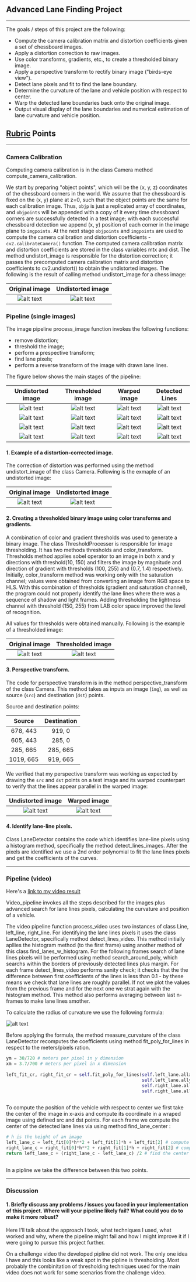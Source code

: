 ## Advanced Lane Finding Project

---

The goals / steps of this project are the following:

* Compute the camera calibration matrix and distortion coefficients given a set of chessboard images.
* Apply a distortion correction to raw images.
* Use color transforms, gradients, etc., to create a thresholded binary image.
* Apply a perspective transform to rectify binary image ("birds-eye view").
* Detect lane pixels and fit to find the lane boundary.
* Determine the curvature of the lane and vehicle position with respect to center.
* Warp the detected lane boundaries back onto the original image.
* Output visual display of the lane boundaries and numerical estimation of lane curvature and vehicle position.

[//]: # (Image References)

[image1]: ./output_images/original_calibration2.jpg "Original"
[image2]: ./output_images/undistort_calibration2.jpg "Undistorted"


[image11]: ./output_images/undistort_test3.jpg "Undistorted"
[image21]: ./output_images/undistort_straight_lines1.jpg "Undistorted"
[image31]: ./output_images/undistort_test1.jpg "Undistorted"
[image41]: ./output_images/undistort_test5.jpg "Undistorted"

[image12]: ./output_images/binary_test3.jpg
[image22]: ./output_images/binary_straight_lines1.jpg
[image32]: ./output_images/binary_test1.jpg
[image42]: ./output_images/binary_test5.jpg

[image13]: ./output_images/warped_test3.jpg
[image23]: ./output_images/warped_straight_lines1.jpg
[image33]: ./output_images/warped_test1.jpg
[image43]: ./output_images/warped_test5.jpg

[image14]: ./output_images/final_test3.jpg
[image24]: ./output_images/final_straight_lines1.jpg
[image34]: ./output_images/final_test1.jpg
[image44]: ./output_images/final_test5.jpg

[image3]: ./test_images/test4.jpg
[image4]: ./output_images/undistort_test4.jpg
[image5]: ./test_images/test6.jpg
[image6]: ./output_images/binary_test6.jpg
[image7]: ./output_images/undistort_straight_lines2.jpg
[image8]: ./output_images/warped_straight_lines2.jpg
[image9]: ./examples/formula.png 

[video1]: ./video_output/project_video.mp4 "Video"

## [Rubric](https://review.udacity.com/#!/rubrics/571/view) Points


---

### Camera Calibration

Computing camera calibration is in the class Camera method compute_camera_calibration.

We start by preparing "object points", which will be the (x, y, z) coordinates of the chessboard corners in the world. We assume that the chessboard is fixed on the (x, y) plane at z=0, such that the object points are the same for each calibration image.  Thus, `objp` is just a replicated array of coordinates, and `objpoints` will be appended with a copy of it every time chessboard corners are successfully detected in a test image; with each successful chessboard detection we append (x, y) position of each corner in the image plane to `imgpoints`. At the next stage `objpoints` and `imgpoints` are used to compute the camera calibration and distortion coefficients - `cv2.calibrateCamera()` function.  The computed camera calibration matrix and distortion coefficients are stored in the class variables mtx and dist. The method undistort_image is responsible for the distortion correction; it passes the precomputed camera calibration matrix and distortion coefficients to cv2.undistort() to obtain the undistorted images. The following is the result of calling method undistort_image for a chess image:

Original image             |  Undistorted image
:-------------------------:|:-------------------------:
![alt text][image1]       |  ![alt text][image2]


### Pipeline (single images)

The image pipeline process_image function invokes the following functions:
* remove distortion;
* threshold the image;
* perform a prespective transform;
* find lane pixels;
* perform a reverse transform of the image with drawn lane lines.

The figure below shows the main stages of the pipeline:

Undistorted image          |  Thresholded image       |  Warped image          |  Detected Lines           
:-------------------------:|:------------------------:|:----------------------:|:-------------------------:
![alt text][image11]       |  ![alt text][image12]    |   ![alt text][image13] |  ![alt text][image14]     
![alt text][image21]       |  ![alt text][image22]    |   ![alt text][image23] |  ![alt text][image24]      
![alt text][image31]       |  ![alt text][image32]    |   ![alt text][image33] |  ![alt text][image34]     
![alt text][image41]       |  ![alt text][image42]    |   ![alt text][image43] |  ![alt text][image44]     

#### 1. Example of a distortion-corrected image.

The correction of distortion was performed using the method undistort_image of the class Camera. Following is the exmaple of an undistorted image:

Original image             |  Undistorted image
:-------------------------:|:-------------------------:
![alt text][image3]       |  ![alt text][image4]

#### 2. Creating a thresholded binary image using color transforms and gradients. 

A combination of color and gradient thresholds was used to generate a binary image. The class ThresholdProcesser is responsible for image thresholding. It has two methods thresholds and color_transform. Thresholds method applies sobel operator to an image in both x and y directions with threshold(10, 150) and filters the image by magnitude and direction of gradient with thresholds (100, 255)  and (0.7, 1.4) respectively. Initially, color_transform method was working only with the saturation channel; values were obtained from converting an image from RGB space to HLS. With this combination of thresholds (gradient and saturation channel), the program could not properly identify the lane lines where there was a sequence of shadow and light frames. Adding thresholding the lightness channel with threshold (150, 255) from LAB color space improved the level of recognition. 

All values for thresholds were obtained manually. Following is the example of a thresholded image:

Original image             |  Thresholded image
:-------------------------:|:-------------------------:
![alt text][image5]       |  ![alt text][image6]

#### 3. Perspective transform.

The code for perspective transform is in the method perspective_transform of the class Camera. This method takes as inputs an image (`img`), as well as source (`src`) and destination (`dst`) points. 

Source and destination points:

| Source        | Destination   | 
|:-------------:|:-------------:| 
| 678, 443      | 919, 0        | 
| 605, 443      | 285, 0      |
| 285, 665      | 285, 665      |
| 1019, 665     | 919, 665      |

We verified that my perspective transform was working as expected by drawing the `src` and `dst` points on a test image and its warped counterpart to verify that the lines appear parallel in the warped image:

Undistorted image          |  Warped image
:-------------------------:|:-------------------------:
![alt text][image7]       |  ![alt text][image8]

#### 4. Identify lane-line pixels.

Class LaneDetector contains the code which identifies lane-line pixels using a histogram method, specifically the method detect_lines_images. After the pixels are identified we use a 2nd order polynomial to fit the lane lines pixels and get the coefficients of the curves.

---

### Pipeline (video)

Here's a [link to my video result](./project_video.mp4)

Video_pipeline invokes all the steps described for the images plus advanced search for lane lines pixels, calculating the curvature and position of a vehicle.

The video pipeline function process_video uses two instances of class Line, left_line, right_line. For identifying the lane lines pixels it uses the class LaneDetector, specifically method detect_lines_video. This method initially apllies the histogram method (to the first frame) using another method of this class find_lanes_w_histogram. For the following frames search of lane lines pixels will be performed using method search_around_poly, which searchs within the borders of previously detected lines plus margin. For each frame detect_lines_video performs sanity check; it checks that the the difference between first coefficients of the lines is less than 0.1 - by these means we check that lane lines are roughly parallel. If not we plot the values from the previous frame and for the next one we strat again with the histogram method. This method also performs averaging between last n-frames to make lane lines smother.  

To calculate the radius of curvature we use the following formula:

![alt text][image9]

Before applying the formula, the method measure_curvature of the class LaneDetector recomputes the coefficients using method fit_poly_for_lines in respect to the meters/pixels ration.

```python
ym = 30/720 # meters per pixel in y dimension
xm = 3.7/700 # meters per pixel in x dimension
        
left_fit_cr, right_fit_cr = self.fit_poly_for_lines(self.left_lane.allx*xm, 
                                                    self.left_lane.ally*ym, 
                                                    self.right_lane.allx*xm, 
                                                    self.right_lane.ally*ym)
             
```
To compute the position of the vehicle with respect to center we first take the center of the image in x-axis and compute its coordinate in a wraped image using defined src and dst points. For each frame we compute the center of the detected lane lines via using method find_lane_center : 

```python
# h is the height of an image
left_lane_c = left_fit[0]*h**2 + left_fit[1]*h + left_fit[2] # compute x-coordinate for left line
right_lane_c = right_fit[0]*h**2 + right_fit[1]*h + right_fit[2] # compute x-coordinate for right line
return left_lane_c + (right_lane_c - left_lane_c) /2 # find the center between two lines 
             
```
In a pipline we take the difference between this two points. 

---

### Discussion

#### 1. Briefly discuss any problems / issues you faced in your implementation of this project.  Where will your pipeline likely fail?  What could you do to make it more robust?

Here I'll talk about the approach I took, what techniques I used, what worked and why, where the pipeline might fail and how I might improve it if I were going to pursue this project further.  

On a challenge video the developed pipline did not work. The only one idea I have and this looks like a weak spot in the pipline is thresholding. Most probably the combinitation of thresholding techniques used for the main video does not work for some scenarios from the challenge video.   
